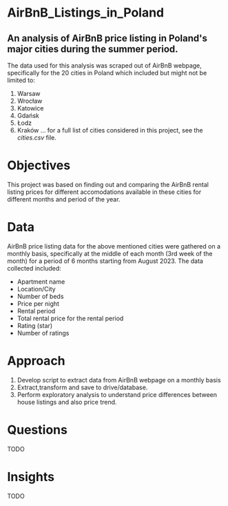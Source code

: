 # AirBnB_Listings_in_Poland
## An analysis of AirBnB price listing in Poland's major cities during the summer period.
The data used for this analysis was scraped out of AirBnB webpage, specifically for the 20 cities in
Poland which included but might not be limited to:
1. Warsaw
2. Wrocław
3. Katowice
4. Gdańsk
5. Łodz
6. Kraków
... for a full list of cities considered in this project, see the *cities.csv* file.

# Objectives
This project was based on finding out and comparing the AirBnB rental listing prices for different
accomodations available in these cities for different months and period of the year.

# Data
AirBnB price listing data for the above mentioned cities were gathered on a monthly basis, specifically at
the middle of each month (3rd week of the month) for a period of 6 months starting from August 2023. The data
collected included:
- Apartment name
- Location/City
- Number of beds
- Price per night
- Rental period
- Total rental price for the rental period
- Rating (star)
- Number of ratings

# Approach
1. Develop script to extract data from AirBnB webpage on a monthly basis
2. Extract,transform and save to drive/database.
3. Perform exploratory analysis to understand price differences between house listings and also price trend.

# Questions
TODO
# Insights
TODO